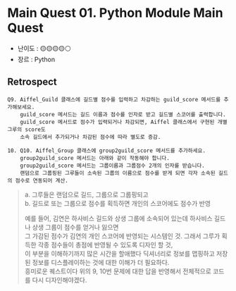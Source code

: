 # Main Quest 01. Python Module Main Quest

- 난이도 : 🟡🟡🟡🟡⚪  
- 장르 :  Python

## Retrospect

```
Q9. Aiffel_Guild 클래스에 길드별 점수를 입력하고 차감하는 guild_score 메서드를 추가해보세요. 
    guild_score 메서드는 길드 이름과 점수를 인자로 받고 길드별 스코어를 출력합니다. 
    guild_score 메서드로 점수가 입력되거나 차감되면, Aiffel 클래스에서 구현된 개별 그루의 score도 
    소속 길드에서 추가되거나 차감된 점수에 따라 별도로 증감.

10. Q10. Aiffel_Group 클래스에 group2guild_score 메서드를 추가하세요. 
    group2guild_score 메서드는 아래와 같이 작동해야 합니다.
    group2guild_score 메서드는 그룹이름과 그룹점수 2개의 인자를 받습니다.
    랜덤으로 그룹핑된 그루들이 소속된 그룹의 이름으로 점수를 받게 되면 각자 소속된 길드의 점수로 연동되어 계산.

```

> a. 그루들은 랜덤으로 길드, 그룹으로 그룹핑되고  
> b. 길드로 또는 그룹으로 점수를 획득하면 개인의 스코어에도 점수가 반영  
>   
> 예를 들어, 김연은 하사비스 길드와 상생 그룹에 소속되어 있는데 하사비스 길드나 상생 그룹이 점수를 얻거나 잃으면  
> 그 가감된 점수가 김연의 개인 스코어에 반영되는 시스템인 것. 그래서 그루가 획득한 각종 점수들이 총점에 반영될 수 있도록 디자인 할 것,  
> 이 부분을 이해하기까지 많은 시간을 할애했다 딕셔너리로 정보를 맵핑하고 저장된 정보를 디스플레이하는 것에 대한 이해가 더 필요하다.  
> 흥미로운 퀘스트이다 위의 9, 10번 문제에 대한 답을 반영해서 전체적으로 코드를 다시 디자인해야겠다.  

